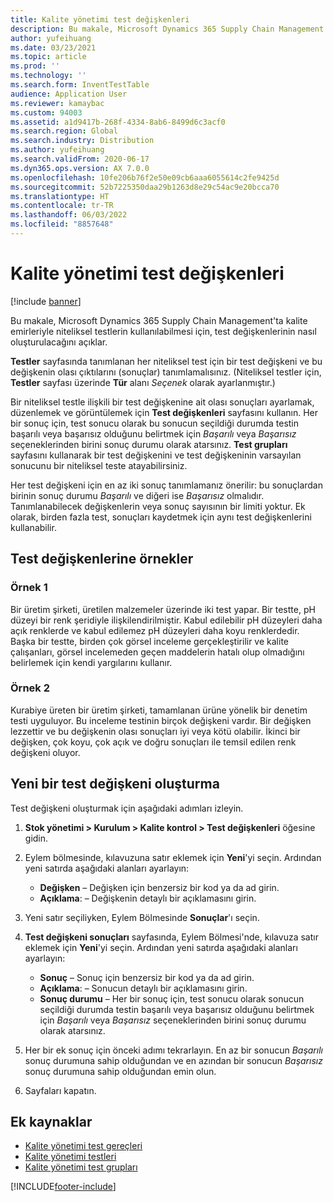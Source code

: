 ```yaml
---
title: Kalite yönetimi test değişkenleri
description: Bu makale, Microsoft Dynamics 365 Supply Chain Management'ta kalite emirleriyle niteliksel testlerin kullanılabilmesi için, test değişkenlerinin nasıl oluşturulacağını açıklar.
author: yufeihuang
ms.date: 03/23/2021
ms.topic: article
ms.prod: ''
ms.technology: ''
ms.search.form: InventTestTable
audience: Application User
ms.reviewer: kamaybac
ms.custom: 94003
ms.assetid: a1d9417b-268f-4334-8ab6-8499d6c3acf0
ms.search.region: Global
ms.search.industry: Distribution
ms.author: yufeihuang
ms.search.validFrom: 2020-06-17
ms.dyn365.ops.version: AX 7.0.0
ms.openlocfilehash: 10fe206b76f2e50e09cb6aaa6055614c2fe9425d
ms.sourcegitcommit: 52b7225350daa29b1263d8e29c54ac9e20bcca70
ms.translationtype: HT
ms.contentlocale: tr-TR
ms.lasthandoff: 06/03/2022
ms.locfileid: "8857648"
---
```

# <a name="quality-management-test-variables"></a>Kalite yönetimi test değişkenleri

[!include [banner](../includes/banner.md)]

Bu makale, Microsoft Dynamics 365 Supply Chain Management'ta kalite emirleriyle niteliksel testlerin kullanılabilmesi için, test değişkenlerinin nasıl oluşturulacağını açıklar.

**Testler** sayfasında tanımlanan her niteliksel test için bir test değişkeni ve bu değişkenin olası çıktılarını (sonuçlar) tanımlamalısınız. (Niteliksel testler için, **Testler** sayfası üzerinde **Tür** alanı *Seçenek* olarak ayarlanmıştır.)

Bir niteliksel testle ilişkili bir test değişkenine ait olası sonuçları ayarlamak, düzenlemek ve görüntülemek için **Test değişkenleri** sayfasını kullanın. Her bir sonuç için, test sonucu olarak bu sonucun seçildiği durumda testin başarılı veya başarısız olduğunu belirtmek için *Başarılı* veya *Başarısız* seçeneklerinden birini sonuç durumu olarak atarsınız. **Test grupları** sayfasını kullanarak bir test değişkenini ve test değişkeninin varsayılan sonucunu bir niteliksel teste atayabilirsiniz.

Her test değişkeni için en az iki sonuç tanımlamanız önerilir: bu sonuçlardan birinin sonuç durumu *Başarılı* ve diğeri ise *Başarısız* olmalıdır. Tanımlanabilecek değişkenlerin veya sonuç sayısının bir limiti yoktur. Ek olarak, birden fazla test, sonuçları kaydetmek için aynı test değişkenlerini kullanabilir.

## <a name="examples-of-test-variables"></a>Test değişkenlerine örnekler

### <a name="example-1"></a>Örnek 1

Bir üretim şirketi, üretilen malzemeler üzerinde iki test yapar. Bir testte, pH düzeyi bir renk şeridiyle ilişkilendirilmiştir. Kabul edilebilir pH düzeyleri daha açık renklerde ve kabul edilemez pH düzeyleri daha koyu renklerdedir. Başka bir testte, birden çok görsel inceleme gerçekleştirilir ve kalite çalışanları, görsel incelemeden geçen maddelerin hatalı olup olmadığını belirlemek için kendi yargılarını kullanır.

### <a name="example-2"></a>Örnek 2

Kurabiye üreten bir üretim şirketi, tamamlanan ürüne yönelik bir denetim testi uyguluyor. Bu inceleme testinin birçok değişkeni vardır. Bir değişken lezzettir ve bu değişkenin olası sonuçları iyi veya kötü olabilir. İkinci bir değişken, çok koyu, çok açık ve doğru sonuçları ile temsil edilen renk değişkeni oluyor.

## <a name="create-a-test-variable"></a>Yeni bir test değişkeni oluşturma

Test değişkeni oluşturmak için aşağıdaki adımları izleyin.

1. **Stok yönetimi \> Kurulum \> Kalite kontrol \> Test değişkenleri** öğesine gidin.
1. Eylem bölmesinde, kılavuzuna satır eklemek için **Yeni**'yi seçin. Ardından yeni satırda aşağıdaki alanları ayarlayın:

    - **Değişken** – Değişken için benzersiz bir kod ya da ad girin.
    - **Açıklama**: – Değişkenin detaylı bir açıklamasını girin.

1. Yeni satır seçiliyken, Eylem Bölmesinde **Sonuçlar**'ı seçin.
1. **Test değişkeni sonuçları** sayfasında, Eylem Bölmesi'nde, kılavuza satır eklemek için **Yeni**'yi seçin. Ardından yeni satırda aşağıdaki alanları ayarlayın:

    - **Sonuç** – Sonuç için benzersiz bir kod ya da ad girin.
    - **Açıklama**: – Sonucun detaylı bir açıklamasını girin.
    - **Sonuç durumu** – Her bir sonuç için, test sonucu olarak sonucun seçildiği durumda testin başarılı veya başarısız olduğunu belirtmek için *Başarılı* veya *Başarısız* seçeneklerinden birini sonuç durumu olarak atarsınız.

1. Her bir ek sonuç için önceki adımı tekrarlayın. En az bir sonucun *Başarılı* sonuç durumuna sahip olduğundan ve en azından bir sonucun *Başarısız* sonuç durumuna sahip olduğundan emin olun.
1. Sayfaları kapatın.

## <a name="additional-resources"></a>Ek kaynaklar

- [Kalite yönetimi test gereçleri](quality-test-instruments.md)
- [Kalite yönetimi testleri](quality-tests.md)
- [Kalite yönetimi test grupları](quality-test-groups.md)

[!INCLUDE[footer-include](../../includes/footer-banner.md)]
